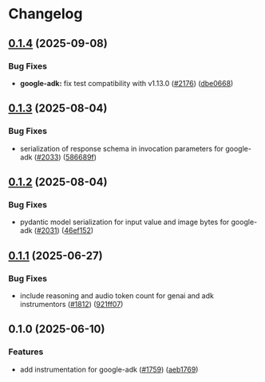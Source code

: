 # Changelog

## [0.1.4](https://github.com/Arize-ai/openinference/compare/python-openinference-instrumentation-google-adk-v0.1.3...python-openinference-instrumentation-google-adk-v0.1.4) (2025-09-08)


### Bug Fixes

* **google-adk:** fix test compatibility with v1.13.0 ([#2176](https://github.com/Arize-ai/openinference/issues/2176)) ([dbe0668](https://github.com/Arize-ai/openinference/commit/dbe066844397be079e90900ab3eff9a920dbf436))

## [0.1.3](https://github.com/Arize-ai/openinference/compare/python-openinference-instrumentation-google-adk-v0.1.2...python-openinference-instrumentation-google-adk-v0.1.3) (2025-08-04)


### Bug Fixes

* serialization of response schema in invocation parameters for google-adk ([#2033](https://github.com/Arize-ai/openinference/issues/2033)) ([586689f](https://github.com/Arize-ai/openinference/commit/586689f4ec6a37a6f3961740ebff4734f92ec3e5))

## [0.1.2](https://github.com/Arize-ai/openinference/compare/python-openinference-instrumentation-google-adk-v0.1.1...python-openinference-instrumentation-google-adk-v0.1.2) (2025-08-04)


### Bug Fixes

* pydantic model serialization for input value and image bytes for google-adk ([#2031](https://github.com/Arize-ai/openinference/issues/2031)) ([46ef152](https://github.com/Arize-ai/openinference/commit/46ef1522f73cf98f8c2b318b7afc7444160033b3))

## [0.1.1](https://github.com/Arize-ai/openinference/compare/python-openinference-instrumentation-google-adk-v0.1.0...python-openinference-instrumentation-google-adk-v0.1.1) (2025-06-27)


### Bug Fixes

* include reasoning and audio token count for genai and adk instrumentors ([#1812](https://github.com/Arize-ai/openinference/issues/1812)) ([921ff07](https://github.com/Arize-ai/openinference/commit/921ff073e28ac2755b651dcdfac9ab3dbd673e70))

## 0.1.0 (2025-06-10)


### Features

* add instrumentation for google-adk ([#1759](https://github.com/Arize-ai/openinference/issues/1759)) ([aeb1769](https://github.com/Arize-ai/openinference/commit/aeb17692d30cd8112bcad0990f1ec56491a59962))
